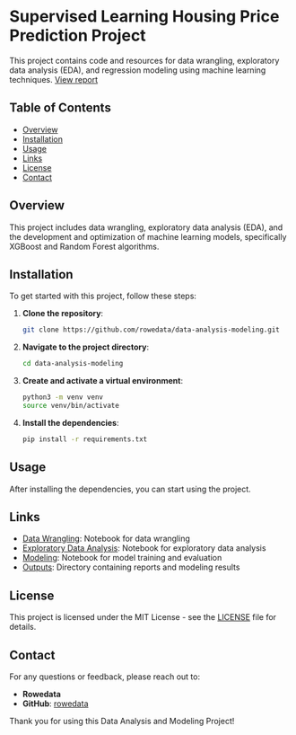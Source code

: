 
# Supervised Learning Housing Price Prediction Project

This project contains code and resources for data wrangling, exploratory data analysis (EDA), and regression modeling using machine learning techniques.
[View report](outputs/Report.pdf)

## Table of Contents

- [Overview](#overview)
- [Installation](#installation)
- [Usage](#usage)
- [Links](#links)
- [License](#license)
- [Contact](#contact)

## Overview

This project includes data wrangling, exploratory data analysis (EDA), and the development and optimization of machine learning models, specifically XGBoost and Random Forest algorithms.

## Installation

To get started with this project, follow these steps:

1. **Clone the repository**:
    ```sh
    git clone https://github.com/rowedata/data-analysis-modeling.git
    ```

2. **Navigate to the project directory**:
    ```sh
    cd data-analysis-modeling
    ```

3. **Create and activate a virtual environment**:
    ```sh
    python3 -m venv venv
    source venv/bin/activate
    ```

4. **Install the dependencies**:
    ```sh
    pip install -r requirements.txt
    ```

## Usage

After installing the dependencies, you can start using the project.

## Links

- [Data Wrangling](Data%20Wrangling.ipynb): Notebook for data wrangling
- [Exploratory Data Analysis](Exploratory%20Data%20Analysis.ipynb): Notebook for exploratory data analysis
- [Modeling](Modeling.ipynb): Notebook for model training and evaluation
- [Outputs](outputs/): Directory containing reports and modeling results

## License

This project is licensed under the MIT License - see the [LICENSE](LICENSE) file for details.

## Contact

For any questions or feedback, please reach out to:

- **Rowedata**
- **GitHub**: [rowedata](https://github.com/rowedata)

Thank you for using this Data Analysis and Modeling Project!
